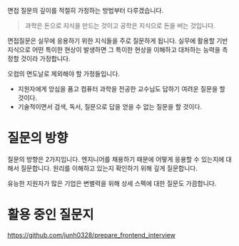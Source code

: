 <!-- 초고 -->

면접 질문의 깊이를 적절히 가정하는 방법부터 다루겠습니다.

> 과학은 돈으로 지식을 만드는 것이고 공학은 지식으로 돈을 버는 것입니다.

면접질문은 실무에 응용하기 위한 지식들을 주로 질문하게 됩니다. 실무에 활용할 기반지식으로 어떤 특이한 현상이 발생하면 그 특이한 현상을 이해하고 대처하는 능력을 측정할 것이라 가정합니다. <!-- 이것은 비전공자 양산형 프론트엔드 엔지니어가 내려야 할 가정입니다. -->

오컴의 면도날로 제외해야 할 가정들입니다.

- 지원자에게 앙심을 품고 컴퓨터 과학을 전공한 교수님도 답하기 여려운 질문을 할 것이다.
- 기술적이면서 검색, 독서, 질문으로 답을 얻을 수 없는 질문을 할 것이다.

<!-- 그냥 받는 느낌이지만 비전공자는 보통 이때 CS 지식이 많이 쌓입니다. -->

# 질문의 방향

질문의 방향은 2가지입니다. 엔지니어를 채용하기 때문에 어떻게 응용할 수 있는지에 대해서 질문합니다. 원리를 이해하고 있는지 확인하기 위해 깊게 질문합니다.

유능한 지원자가 많은 기업은 변별력을 위해 상세 스펙에 대한 질문도 가끔합니다.

<!-- 예외도 존재합니다. 지원자가 엄청 많고 탈락사유를 억지로 만들어내기 위해서 프로그래밍 경험상 접하기 어려운 상세 스펙을 질문할 수 있습니다. -->

# 활용 중인 질문지

https://github.com/junh0328/prepare_frontend_interview
